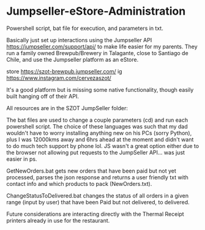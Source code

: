 # Jumpseller-eStore-Administration

Powershell script, bat file for execution, and parameters in txt.

Basically just set up interactions using the Jumpseller API https://jumpseller.com/support/api/ to make life easier for my parents.
They run a family owned Brewpub/Brewery in Talagante, close to Santiago de Chile, and use the Jumpseller platform as an eStore.

store https://szot-brewpub.jumpseller.com/ ig https://www.instagram.com/cervezaszot/

It's a good platform but is missing some native functionality, though easily built hanging off of their API. 


All resources are in the SZOT JumpSeller folder:

The bat files are used to change a couple parameters (cd) and run each powershell script. 
The choice of these languages was such that my dad wouldn't have to worry installing anything new on his PCs (sorry Python), plus I was 12000kms away and 6hrs ahead at the moment and didn't want to do much tech support by phone lol.
JS wasn't a great option either due to the browser not allowing put requests to the JumpSeller API... was just easier in ps.

GetNewOrders.bat gets new orders that have been paid but not yet processed, parses the json response and returns a user friendly txt with contact info and which products to pack (NewOrders.txt).

ChangeStatusToDelivered.bat changes the status of all orders in a given range (input by user) that have been Paid but not delivered, to delivered.

Future considerations are interacting directly with the Thermal Receipt printers already in use for the restaurant.
